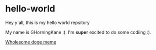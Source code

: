 # hello-world
Hey y'all, this is my hello world repsitory

My name is GHorningKane :). 
I'm **super** excited to do some codiing :). 

[Wholesome doge meme](https://external-content.duckduckgo.com/iu/?u=https%3A%2F%2Fi.redd.it%2Fgpm2vdomtro21.png&f=1&nofb=1&ipt=393b47d32c483f1eb199072e23af9a3a57e3766910b7c9354a4e45d92256eb58&ipo=images)
